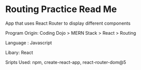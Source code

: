 # Routing Practice Read Me

App that uses React Router to display different components 

Program Origin: Coding Dojo > MERN Stack > React > Routing

Language : Javascript

Libary: React

Sripts Used: npm, create-react-app, react-router-dom@5